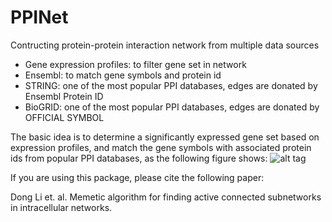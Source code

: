 # PPINet
Contructing protein-protein interaction network from multiple data sources
- Gene expression profiles: to filter gene set in network
- Ensembl: to match gene symbols and protein id
- STRING: one of the most popular PPI databases, edges are donated by Ensembl Protein ID
- BioGRID: one of the most popular PPI databases, edges are donated by OFFICIAL SYMBOL

The basic idea is to determine a significantly expressed gene set based on expression profiles, and match the gene symbols with associated protein ids from popular PPI databases, as the following figure shows:
![alt tag](https://github.com/fairmiracle/PPINet/blob/master/preprocess.png "Construction process of PPI network")

If you are using this package, please cite the following paper:

Dong Li et. al. Memetic algorithm for finding active connected subnetworks in intracellular networks.
